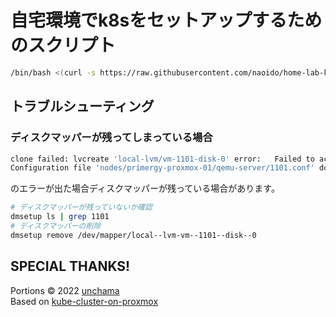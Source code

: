 # 自宅環境でk8sをセットアップするためのスクリプト
```bash
/bin/bash <(curl -s https://raw.githubusercontent.com/naoido/home-lab-kube-cluster-on-proxmox/main/deploy-vm.sh) ${GITHUB_PAT}
```

## トラブルシューティング
### ディスクマッパーが残ってしまっている場合
```bash
clone failed: lvcreate 'local-lvm/vm-1101-disk-0' error:   Failed to activate new LV local-lvm/vm-1101-disk-0.
Configuration file 'nodes/primergy-proxmox-01/qemu-server/1101.conf' does not exist
```
のエラーが出た場合ディスクマッパーが残っている場合があります。
```bash
# ディスクマッパーが残っていないか確認
dmsetup ls | grep 1101
# ディスクマッパーの削除
dmsetup remove /dev/mapper/local--lvm-vm--1101--disk--0
```

## SPECIAL THANKS!
Portions © 2022 [unchama](https://github.com/unchama)  
Based on [kube-cluster-on-proxmox](https://github.com/unchama/kube-cluster-on-proxmox)